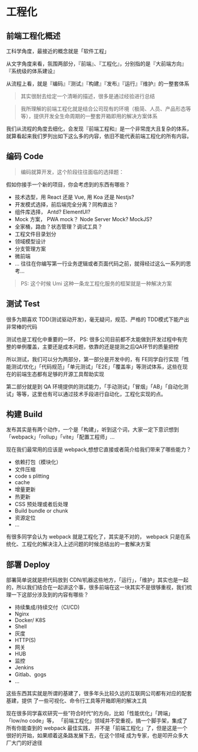 # 工程化

## 前端工程化概述 

工科学角度，最接近的概念就是「软件工程」

从文字角度来看，氛围两部分，『前端』、『工程化』，分别指的是『大前端方向』『系统级的体系建设』

从流程上看，就是『编码』『测试』『构建』『发布』『运行』『维护』的一整套体系


> 其实很耐去给定一个清晰的描述，很多是通过经验进行总结

> 我所理解的前端工程化就是结合公司现有的环境（极简、人员、产品形态等等），提供开发全生命周期的一整套开箱即用的解决方案体系

我们从流程的角度去细化，会发现『前端工程和』是一个非常庞大且复杂的体系，就算看起来我们罗列出如下这么多的内容，依旧不能代表前端工程化的所有内容。

## 编码 Code

> 编码就算开发，这个阶段往往面临的选择题：

假如你接手一个新的项目，你会考虑到的东西有哪些？

- 技术选型，用 React 还是 Vue, 用 Koa 还是 Nestjs?
- 开发模式选择，前后端完全分离？同构直出？
- 组件库选择， Antd? ElementUI?
- Mock 方案， PWA mock？ Node Server Mock? MockJS?
- 全家桶，路由？状态管理？调试工具？
- 工程文件目录划分
- 领域模型设计
- 分支管理方案
- 微前端
- ...
往往在你编写第一行业务逻辑或者页面代码之前，就得经过这么一系列的思考...

> PS: 这个时候 Umi 这种一条龙工程化服务的框架就是一种解决方案


## 测试 Test

很多为期喜欢 TDD(测试驱动开发)，毫无疑问，规范、严格的 TDD模式下能产出非常棒的代码

测试也是工程化中重要的一环， PS: 很多公司目前都不太能做到开发过程中有完整的单例覆盖，主要还是成本问题，依靠的还是提测之后QA环节的质量把控

所以测试，我们可以分为两部分，第一部分是开发中的，有 FE同学自行实现「性能测试/优化」「代码规范」「单元测试」「E2E」「覆盖率」等测试体系，这些在现在的前端生态都有足够的开源工具帮助实现

第二部分就是到 QA 环境提供的测试能力，「手动测试」「冒烟」「AB」「自动化测试」等等，这里也有可以通过技术手段进行自动化，工程化实现的点。


## 构建 Build

发布其实是有两个动作，一个是「构建」，听到这个词，大家一定下意识想到「webpack」「rollup」「vite」「配置工程师」...

现在我们最常用的应该是 webpack,想想它直接或者简介给我们带来了哪些能力？

- 依赖打包（模块化）
- 文件压缩
- code s plitting
- cache
- 增量更新
- 热更新
- CSS 预处理或者后处理
- Build bundle or chunk
- 资源定位
- ...

有很多同学会认为 webpack 就是工程化了，其实是不对的， webpack 只是在系统化、工程化的解决注入上述问题的时候总结出的一套解决方案

## 部署 Deploy

部署简单说就是把代码放到 CDN/机器这些地方，「运行」，「维护」其实也是一起的，所以我们结合在一起讲这个事，很多前端在这一块其实不是很够重视，我们梳理一下这部分涉及到的内容有哪些？

- 持续集成/持续交付（CI/CD)
- Nginx
- Docker/ K8S
- Shell
- 灰度
- HTTP(S)
- 网关
- HUB
- 监控
- Jenkins
- Gitlab、gogs
- ...

这些东西其实就是所谓的基建了，很多年头比较久远的互联网公司都有对应的配套基建，提供 了一些可视化、命令行工具等开箱即用的解决工具

现在很多同学喜欢研究一些”符合时代“的方向，比如「性能优化」「跨端」「low/no code」等， 「前端工程化」领域并不受重视，搞一个脚手架，集成了所有你能查到的 webpack 最佳实践， 并不是「前端工程化」了，但是这是一个很好的开始，如果顺着这条路发展下去，在这个领域 成为专家，也是叩开众多大厂大门的好途径

